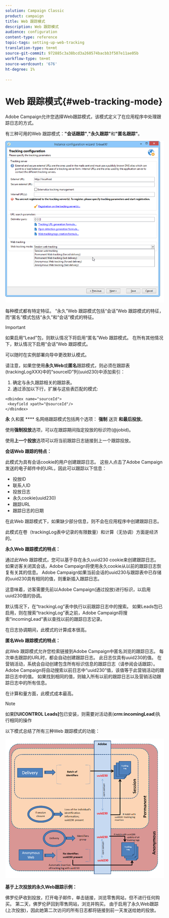 ```yaml
---
solution: Campaign Classic
product: campaign
title: Web 跟踪模式
description: Web 跟踪模式
audience: configuration
content-type: reference
topic-tags: setting-up-web-tracking
translation-type: tm+mt
source-git-commit: 972885c3a38bcd3a260574bacbb3f507e11ae05b
workflow-type: tm+mt
source-wordcount: '676'
ht-degree: 1%

---
```



# Web 跟踪模式{#web-tracking-mode}

Adobe Campaign允许您选择Web跟踪模式，该模式定义了在应用程序中处理跟踪日志的方式。

有三种可用的Web 跟踪模式：**&quot;会话跟踪&quot;**,**&quot;永久跟踪&quot;**&#x200B;和&#x200B;**&quot;匿名跟踪&quot;**。

![](assets/s_ncs_install_deployment_wiz_tracking_mode.png)

每种模式都有特定特征。 “永久”Web 跟踪模式包括“会话”Web 跟踪模式的特征，而“匿名”模式包括“永久”和“会话”模式的特征。

>[!IMPORTANT]
>
>如果启用“Lead”包，则默认情况下将启用“匿名”Web 跟踪模式。 在所有其他情况下，默认情况下启用“会话”Web 跟踪模式。
>
>可以随时在实例部署向导中更改默认模式。

请注意，如果您使用&#x200B;**永久Web**&#x200B;或&#x200B;**匿名**&#x200B;跟踪模式，则必须在跟踪表(trackingLogXXX)中的“sourceID”列(uuid230)中添加索引：

1. 确定与永久跟踪相关的跟踪表。
1. 通过添加以下行，扩展与这些表匹配的模式:

```
<dbindex name="sourceId">
 <keyfield xpath="@sourceId"/>
</dbindex>
```

**永** 久和匿 **** 名网络跟踪模式包括两个选项： **强制** 送货 **和最后投放**。

使用&#x200B;**强制投放**&#x200B;选项，可以在跟踪期间指定投放的标识符(@jobid)。

使用&#x200B;**上一个投放**&#x200B;选项可以将当前跟踪日志链接到上一个跟踪投放。

**会话Web 跟踪的特点：**

此模式为具有会话cookie的用户创建跟踪日志。 这些人点击了Adobe Campaign发送的电子邮件中的URL，因此可以跟踪以下信息：

* 投放ID
* 联系人ID
* 投放日志
* 永久cookie(uuid230)
* 跟踪URL
* 跟踪日志的日期

在此Web 跟踪模式下，如果缺少部分信息，则不会在应用程序中创建跟踪日志。

此模式在卷（trackingLog表中记录的有限数量）和计算（无协调）方面是经济的。

**永久Web 跟踪模式的特点：**

通过此Web 跟踪模式，您可以基于存在永久uuid230 cookie来创建跟踪日志。 如果访客关闭其会话，Adobe Campaign将使用永久cookie从以前的跟踪日志恢复有关其的信息。 Adobe Campaign如果当前会话的uuid230与跟踪表中已存储的uuid230具有相同的值，则重新插入跟踪日志。

这意味着，访客需要先前以Adobe Campaign(通过投放)进行标识，以启用uuid230值的协调。

默认情况下，在“trackingLog”表中执行以前跟踪日志中的搜索。 如果Leads包已启用，则在搜索“trackingLog”表之前，Adobe Campaign将搜索“incomingLead”表以查找以前的跟踪日志记录。

在日志协调期间，此模式的计算成本很高。

**匿名Web 跟踪模式的特点：**

此Web 跟踪模式允许您检索链接到Adobe Campaign中匿名浏览的跟踪日志。 每次单击跟踪的URL时，都会自动创建跟踪日志。 此日志仅具有uuid230的值。 在营销活动，系统会自动创建包含所有标识信息的跟踪日志（请参阅会话跟踪）。 Adobe Campaign将自动搜索以前日志中“uuid230”值，该值等于此营销活动的跟踪日志中的值。 如果找到相同的值，则输入所有以前的跟踪日志以及营销活动跟踪日志中的所有信息。

在计算和量方面，此模式成本最高。

>[!NOTE]
>
>如果&#x200B;**[!UICONTROL Leads]**&#x200B;包已安装，则需要对活动表(**crm:incomingLead**)执行相同的操作

以下模式总结了所有三种Web 跟踪模式的功能：

![](assets/s_ncs_install_deployment_wiz_tracking_schema_mode.png)

**基于上次投放的永久Web跟踪示例：**

佛罗伦萨收到投放，打开电子邮件，单击链接，浏览零售网站，但不进行任何购买。 第二天，佛罗伦萨回到零售网站，浏览并购买。 由于启用了永久Web跟踪(上次投放)，因此她第二次访问的所有日志都将链接到前一天发送给她的投放。
